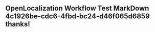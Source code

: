 <properties
ms.topic="hero-topic"
ms.test1="hero-topic"
ms.test2="test"/>

## OpenLocalization Workflow Test MarkDown 4c1926be-cdc6-4fbd-bc24-d46f065d6859 thanks!
